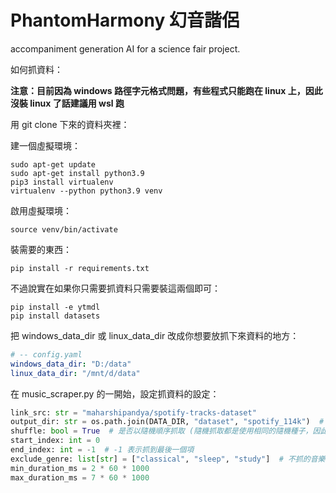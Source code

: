 # PhantomHarmony 幻音諧侶

accompaniment generation AI for a science fair project.

如何抓資料：

**注意：目前因為 windows 路徑字元格式問題，有些程式只能跑在 linux 上，因此沒裝 linux 了話建議用 wsl 跑**

用 git clone 下來的資料夾裡：

建一個虛擬環境：

```commandline
sudo apt-get update
sudo apt-get install python3.9
pip3 install virtualenv
virtualenv --python python3.9 venv
```

啟用虛擬環境：

```commandline
source venv/bin/activate
```

裝需要的東西：

```commandline
pip install -r requirements.txt
```

不過說實在如果你只需要抓資料只需要裝這兩個即可：

```commandline
pip install -e ytmdl
pip install datasets
```

把 windows_data_dir 或 linux_data_dir 改成你想要放抓下來資料的地方：

```yaml
# -- config.yaml
windows_data_dir: "D:/data"
linux_data_dir: "/mnt/d/data"
```

在 music_scraper.py 的一開始，設定抓資料的設定：

```python
link_src: str = "maharshipandya/spotify-tracks-dataset"
output_dir: str = os.path.join(DATA_DIR, "dataset", "spotify_114k")  # 抓取資料相對於 DATA_DIR 的存放位置
shuffle: bool = True  # 是否以隨機順序抓取 (隨機抓取都是使用相同的隨機種子，因此跑數次順序都會是一樣的)
start_index: int = 0
end_index: int = -1  # -1 表示抓到最後一個項
exclude_genre: list[str] = ["classical", "sleep", "study"]  # 不抓的音樂類型
min_duration_ms = 2 * 60 * 1000
max_duration_ms = 7 * 60 * 1000
```